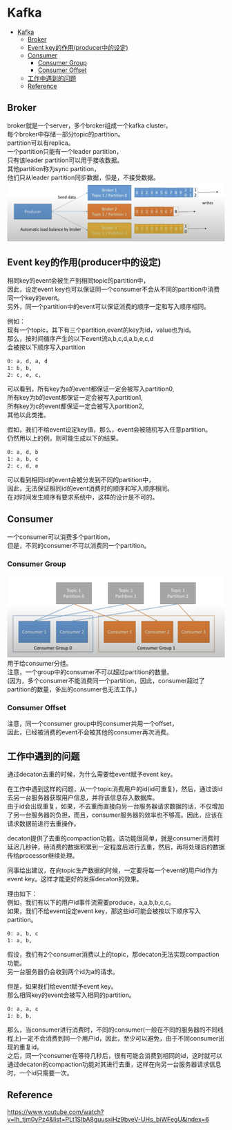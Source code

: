# Kafka
- [Kafka](#kafka)
  - [Broker](#broker)
  - [Event key的作用(producer中的设定)](#event-key的作用producer中的设定)
  - [Consumer](#consumer)
    - [Consumer Group](#consumer-group)
    - [Consumer Offset](#consumer-offset)
  - [工作中遇到的问题](#工作中遇到的问题)
  - [Reference](#reference)

## Broker
broker就是一个server，多个broker组成一个kafka cluster。  
每个broker中存储一部分topic的partition。  
partition可以有replica。  
一个partition只能有一个leader partition，  
只有该leader partition可以用于接收数据。  
其他partition称为sync partition，  
他们只从leader partition同步数据，但是，不接受数据。
![kafka-architecture](/assets/img/kafka-architecture.png)


## Event key的作用(producer中的设定)
相同key的event会被生产到相同topic的partition中，  
因此，设定event key也可以保证同一个consumer不会从不同的partition中消费同一个key的event。  
另外，同一个partition中的event可以保证消费的顺序一定和写入顺序相同。  

例如：  
现有一个topic，其下有三个partition,event的key为id，value也为id。  
那么，按时间循序产生的以下event流a,b,c,d,a,b,e,c,d  
会被按以下顺序写入partition  
```
0: a, d, a, d  
1: b, b,  
2: c, e, c,  
```
可以看到，所有key为a的event都保证一定会被写入partition0,  
所有key为b的event都保证一定会被写入partition1,  
所有key为c的event都保证一定会被写入partition2,  
其他以此类推。  

假如，我们不给event设定key值，那么，event会被随机写入任意partition。  
仍然用以上的例，则可能生成以下的结果。
```
0: a, d, b
1: a, b, c
2: c, d, e
```
可以看到相同id的event会被分发到不同的partition中，  
因此，无法保证相同id的event消费时的顺序和写入顺序相同。  
在对时间发生顺序有要求系统中，这样的设计是不可的。


## Consumer
一个consumer可以消费多个partition，  
但是，不同的consumer不可以消费同一个partition。

### Consumer Group
![consumer-group](/assets/img/kafka-consumer-group.png)
用于给consumer分组。  
注意，一个group中的consumer不可以超过partition的数量。  
(因为，多个consumer不能消费同一个partition，因此，consumer超过了partition的数量，多出的consumer也无法工作。)  

### Consumer Offset
注意，同一个consumer group中的consumer共用一个offset，  
因此，已经被消费的event不会被其他的consumer再次消费。

## 工作中遇到的问题
通过decaton去重的时候，为什么需要给event赋予event key。

在工作中遇到这样的问题，从一个topic消费用户的id(id可重复)，然后，通过该id去另一台服务器获取用户信息，并将该信息存入数据库。  
由于id会出现重复，如果，不去重而直接向另一台服务器请求数据的话，不仅增加了另一台服务器的负担，而且，consumer服务器的效率也不够高。因此，应该在请求数据前进行去重操作。  

decaton提供了去重的compaction功能，该功能很简单，就是consumer消费时延迟几秒钟，待消费的数据积累到一定程度后进行去重，然后，再将处理后的数据传给processor继续处理。  

同事给出建议，在向topic生产数据的时候，一定要将每一个event的用户id作为event key。这样才能更好的发挥decaton的效果。  

理由如下：  
例如，我们有以下的用户id事件流需要produce，a,a,b,b,c,c。  
如果，我们不给event设定event key，那这些id可能会被按以下顺序写入partition。  
```
0: a, b, c
1: a, b, 
```
假设，我们有2个consumer消费以上的topic，那decaton无法实现compaction功能。  
另一台服务器仍会收到两个id为a的请求。

但是，如果我们给event赋予event key。  
那么相同key的event会被写入相同的partition。
```
0: a, a, c
1: b, b,
```
那么，当consumer进行消费时，不同的consumer(一般在不同的服务器的不同线程上)一定不会消费到同一个用户id，因此，至少可以避免，由于不同consumer出现的重复id。  
之后，同一个consumer在等待几秒后，很有可能会消费到相同的id，这时就可以通过decaton的compaction功能对其进行去重，这样在向另一台服务器请求信息时，一个id只需要一次。

## Reference
https://www.youtube.com/watch?v=lh_tjm0yPz4&list=PLt1SIbA8guusxiHz9bveV-UHs_biWFegU&index=6